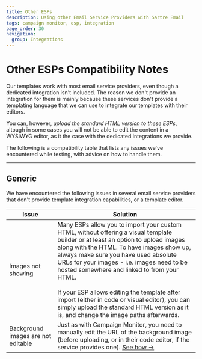 ```yaml
---
title: Other ESPs
description: Using other Email Service Providers with Sartre Email
tags: campaign monitor, esp, integration
page_order: 30
navigation:
  group: Integrations
---
```


# Other ESPs Compatibility Notes

Our templates work with most email service providers, even though a dedicated integration isn't included.
The reason we don't provide an integration for them is mainly because these services don't provide a templating language that we can use to integrate our templates with their editors.

You can, however, *upload the standard HTML version to these ESPs*, altough in some cases you will not be able to edit the content in a WYSIWYG editor, as it the case with the dedicated integrations we provide.

The following is a compatibility table that lists any issues we've encountered while testing, with advice on how to handle them.

---

## Generic

We have encountered the following issues in several email service providers that don't provide template integration capabilities, or a template editor.

<table class="rounded text-left border text-grey-dark mt-8 mb-4 w-full" cellpadding="16" cellspacing="0">
    <thead class="bg-grey-lighter text-black text-base">
        <tr>
            <th class="py-2 px-4">Issue</th>
            <th class="py-2 px-4">Solution</th>
        </tr>
    </thead>
    <tbody class="align-top">
        <tr>
            <td class="text-sm font-bold w-1/4">Images not showing</td>
            <td class="text-sm">Many ESPs allow you to import your custom HTML, without offering a visual template builder or at least an option to upload images along with the HTML. To have images show up, always make sure you have used absolute URLs for your images - i.e. images need to be hosted somewhere and linked to from your HTML.
            <br><br>
            If your ESP allows editing the template after import (either in code or visual editor), you can simply upload the standard HTML version as it is, and change the image paths afterwards.</td>
        </tr>
        <tr>
            <td class="text-sm font-bold w-1/4">Background images are not editable</td>
            <td class="text-sm">Just as with Campaign Monitor, you need to manually edit the URL of the background image (before uploading, or in their code editor, if the service provides one). <a href="../campaign-monitor/#background-images" class="text-sm underline">See how →</a></td>
        </tr>
    </tbody>
</table>
